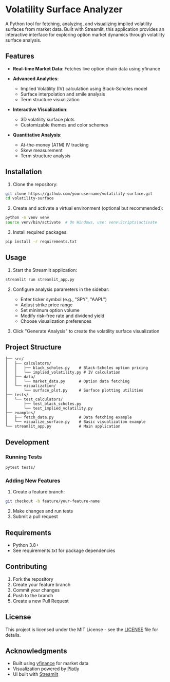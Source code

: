 # Volatility Surface Analyzer

A Python tool for fetching, analyzing, and visualizing implied volatility surfaces from market data. Built with Streamlit, this application provides an interactive interface for exploring option market dynamics through volatility surface analysis.

## Features

- **Real-time Market Data**: Fetches live option chain data using yfinance
- **Advanced Analytics**: 
  - Implied Volatility (IV) calculation using Black-Scholes model
  - Surface interpolation and smile analysis
  - Term structure visualization
  
- **Interactive Visualization**:
  - 3D volatility surface plots
  - Customizable themes and color schemes
  
- **Quantitative Analysis**:
  - At-the-money (ATM) IV tracking
  - Skew measurement
  - Term structure analysis

## Installation

1. Clone the repository:
```bash
git clone https://github.com/yourusername/volatility-surface.git
cd volatility-surface
```

2. Create and activate a virtual environment (optional but recommended):
```bash
python -m venv venv
source venv/bin/activate  # On Windows, use: venv\Scripts\activate
```

3. Install required packages:
```bash
pip install -r requirements.txt
```

## Usage

1. Start the Streamlit application:
```bash
streamlit run streamlit_app.py
```

2. Configure analysis parameters in the sidebar:
   - Enter ticker symbol (e.g., "SPY", "AAPL")
   - Adjust strike price range
   - Set minimum option volume
   - Modify risk-free rate and dividend yield
   - Choose visualization preferences

3. Click "Generate Analysis" to create the volatility surface visualization

## Project Structure

```
├── src/
│   ├── calculators/
│   │   ├── black_scholes.py    # Black-Scholes option pricing
│   │   └── implied_volatility.py # IV calculation
│   ├── data/
│   │   └── market_data.py      # Option data fetching
│   └── visualization/
│       └── surface_plot.py     # Surface plotting utilities
├── tests/
│   └── test_calculators/
│       ├── test_black_scholes.py
│       └── test_implied_volatility.py
├── examples/
│   ├── fetch_data.py           # Data fetching example
│   └── visualize_surface.py    # Basic visualization example
└── streamlit_app.py            # Main application
```

## Development

### Running Tests
```bash
pytest tests/
```

### Adding New Features
1. Create a feature branch:
```bash
git checkout -b feature/your-feature-name
```

2. Make changes and run tests
3. Submit a pull request

## Requirements

- Python 3.8+
- See requirements.txt for package dependencies

## Contributing

1. Fork the repository
2. Create your feature branch
3. Commit your changes
4. Push to the branch
5. Create a new Pull Request

## License

This project is licensed under the MIT License - see the [LICENSE](LICENSE) file for details.

## Acknowledgments

- Built using [yfinance](https://github.com/ranaroussi/yfinance) for market data
- Visualization powered by [Plotly](https://plotly.com/)
- UI built with [Streamlit](https://streamlit.io/)
